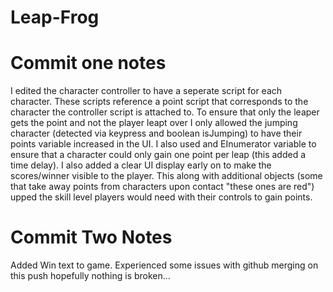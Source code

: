 # Leap-Frog
# Commit one notes
I edited the character controller to have a seperate script for each character. These scripts reference a point script that corresponds to the character the controller script is attached to. 
To ensure that only the leaper gets the point and not the player leapt over I only allowed the jumping character (detected via keypress and boolean isJumping) to have their points variable increased in the UI. I also used and EInumerator variable to ensure that a character could only gain one point per leap (this added a time delay). 
I also added a clear UI display early on to make the scores/winner visible to the player. This along with additional objects (some that take away points from characters upon contact "these ones are red") upped the skill level players would need with their controls to gain points. 
# Commit Two Notes
Added Win text to game. Experienced some issues with github merging on this push hopefully nothing is broken...
